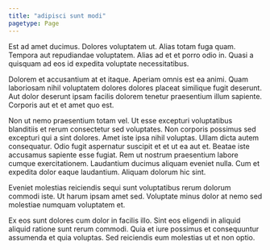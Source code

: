 ```yaml
---
title: "adipisci sunt modi"
pagetype: Page
---
```

Est ad amet ducimus. Dolores voluptatem ut. Alias totam fuga quam. Tempora aut repudiandae voluptatem. Alias ad et et porro odio in. Quasi a quisquam ad eos id expedita voluptate necessitatibus.

Dolorem et accusantium at et itaque. Aperiam omnis est ea animi. Quam laboriosam nihil voluptatem dolores dolores placeat similique fugit deserunt. Aut dolor deserunt ipsam facilis dolorem tenetur praesentium illum sapiente. Corporis aut et et amet quo est.

Non ut nemo praesentium totam vel. Ut esse excepturi voluptatibus blanditiis et rerum consectetur sed voluptates. Non corporis possimus sed excepturi qui a sint dolores. Amet iste ipsa nihil voluptas. Ullam dicta autem consequatur. Odio fugit aspernatur suscipit et et ut ea aut et.
Beatae iste accusamus sapiente esse fugiat. Rem ut nostrum praesentium labore cumque exercitationem. Laudantium ducimus aliquam eveniet nulla. Cum et expedita dolor eaque laudantium. Aliquam dolorum hic sint.

Eveniet molestias reiciendis sequi sunt voluptatibus rerum dolorum commodi iste. Ut harum ipsam amet sed. Voluptate minus dolor at nemo sed molestiae numquam voluptatem et.

Ex eos sunt dolores cum dolor in facilis illo. Sint eos eligendi in aliquid aliquid ratione sunt rerum commodi. Quia et iure possimus et consequuntur assumenda et quia voluptas. Sed reiciendis eum molestias ut et non optio.

